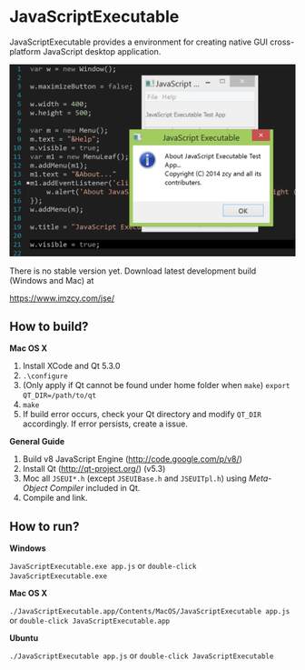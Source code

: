 JavaScriptExecutable
====================

JavaScriptExecutable provides a environment for creating native GUI cross-platform JavaScript desktop application.

<img src="doc/images/jse.png?raw=true" alt="Screen Shot" width="522px" />

There is no stable version yet. Download latest development build (Windows and Mac) at

https://www.imzcy.com/jse/

How to build?
--------------------

**Mac OS X**

1. Install XCode and Qt 5.3.0
2. `.\configure`
3. (Only apply if Qt cannot be found under home folder when `make`) `export QT_DIR=/path/to/qt`
4. `make`
5. If build error occurs, check your Qt directory and modify `QT_DIR` accordingly. If error persists, create a issue.
 
**General Guide**

1. Build v8 JavaScript Engine (http://code.google.com/p/v8/)
2. Install Qt (http://qt-project.org/) (v5.3)
3. Moc all `JSEUI*.h` (except `JSEUIBase.h` and `JSEUITpl.h`) using *Meta-Object Compiler* included in Qt.
4. Compile and link.

How to run?
--------------------

**Windows** 

`JavaScriptExecutable.exe app.js` or `double-click JavaScriptExecutable.exe`

**Mac OS X**

`./JavaScriptExecutable.app/Contents/MacOS/JavaScriptExecutable app.js` or `double-click JavaScriptExecutable.app`

**Ubuntu**

`./JavaScriptExecutable app.js` or `double-click JavaScriptExecutable`
